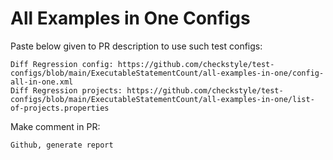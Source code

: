 # All Examples in One Configs
Paste below given to PR description to use such test configs:
```
Diff Regression config: https://github.com/checkstyle/test-configs/blob/main/ExecutableStatementCount/all-examples-in-one/config-all-in-one.xml
Diff Regression projects: https://github.com/checkstyle/test-configs/blob/main/ExecutableStatementCount/all-examples-in-one/list-of-projects.properties
```
Make comment in PR:
```
Github, generate report
```
